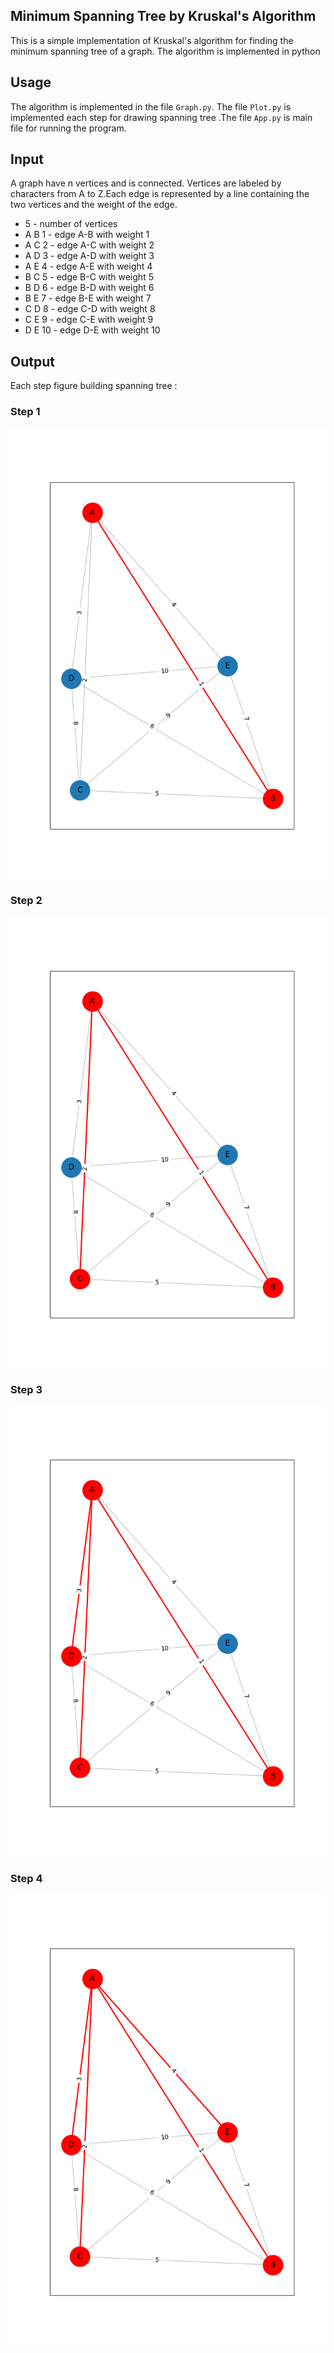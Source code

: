 ## Minimum Spanning Tree by Kruskal's Algorithm

This is a simple implementation of Kruskal's algorithm for finding the minimum spanning tree of a graph. The algorithm is implemented in python

## Usage

The algorithm is implemented in the file `Graph.py`. The file `Plot.py` is implemented each step for drawing spanning tree .The file `App.py` is main file for running the program.

## Input
A graph have n vertices and is connected. Vertices are labeled by characters from A to Z.Each edge is represented by a line containing the two vertices and the weight of the edge.
*    5     - number of vertices
*    A B 1 - edge A-B with weight 1
*    A C 2 - edge A-C with weight 2
*    A D 3 - edge A-D with weight 3
*    A E 4 - edge A-E with weight 4
*    B C 5 - edge B-C with weight 5
*    B D 6 - edge B-D with weight 6
*    B E 7 - edge B-E with weight 7
*    C D 8 - edge C-D with weight 8
*    C E 9 - edge C-E with weight 9
*    D E 10 - edge D-E with weight 10
## Output
Each step figure building spanning tree :

### Step 1
![Step 1](result/Step_0.png)
### Step 2
![Step 2](result/Step_1.png)
### Step 3
![Step 3](result/Step_2.png)
### Step 4
![Step 4](result/Step_3.png)

